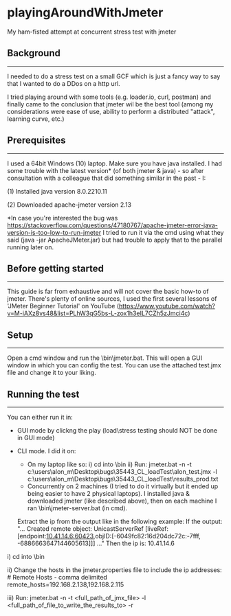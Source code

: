 # playingAroundWithJmeter
My ham-fisted attempt at concurrent stress test with jmeter

## Background
----------
I needed to do a stress test on a small GCF which is just a fancy way to say that I wanted to do a DDos on a http url.

I tried playing around with some tools (e.g. loader.io, curl, postman) and finally came to the conclusion that jmeter wil be the best tool (among my considerations were ease of use, ability to perform a distributed "attack", learning curve, etc.)

## Prerequisites
-------------
I used a 64bit Windows (10) laptop.
Make sure you have java installed. I had some trouble with the latest version* (of both jmeter & java) - so after consultation with a colleague that did something similar in the past - I:

(1) Installed java version 8.0.2210.11

(2) Downloaded apache-jmeter version 2.13 

\*In case you're interested the bug was https://stackoverflow.com/questions/47180767/apache-jmeter-error-java-version-is-too-low-to-run-jmeter
I tried to run it via the cmd using what they said (java -jar ApacheJMeter.jar) but had trouble to apply that to the parallel running later on.

## Before getting started
----------------------
This guide is far from exhaustive and will not cover the basic how-to of jmeter. There's plenty of online sources, I used the first several lessons of 'JMeter Beginner Tutorial' on YouTube (https://www.youtube.com/watch?v=M-iAXz8vs48&list=PLhW3qG5bs-L-zox1h3eIL7CZh5zJmci4c)

## Setup
-----
Open a cmd window and run the <jmeterHomeDir>\bin\jmeter.bat. This will open a GUI window in which you can config the test. You can use the attached test.jmx file and change it to your liking.

## Running the test
----------------
You can either run it in:
 - GUI mode by clickng the play (load\stress testing should NOT be done in GUI mode)
 - CLI mode. I did it on:
	 - On my laptop like so: 
	 i)  cd into <jmeterHomeDir>\bin
	 ii) Run: jmeter.bat -n -t c:\users\alon_m\Desktop\bugs\35443_CL_loadTest\alon_test.jmx -l c:\users\alon_m\Desktop\bugs\35443_CL_loadTest\results_prod.txt 
	 - Concurrently on 2 machines (I tried to do it virtually but it ended up being easier to have 2 physical laptops). I installed java & downloaded jmeter (like described above), then on each machine I ran
	 <jmeterHomeDir>\bin\jmeter-server.bat (in cmd).
     
     Extract the ip from the output like in the following example:
		If the output: "... Created remote object: UnicastServerRef [liveRef: [endpoint:[10.41.14.6:60423](local),objID:[-6049fc82:16d204dc72c:-7fff, -6886663647144605613]]]  ..."
		Then the ip is: 10.41.14.6
	
  i)   cd into <jmeterHomeDir>\bin
	
  ii)  Change the hosts in the jmeter.properties file to include the ip addresses: 
		 \# Remote Hosts - comma delimited
		 remote_hosts=192.168.2.138,192.168.2.115
	
  iii) Run: jmeter.bat -n -t <full_path_of_jmx_file> -l <full_path_of_file_to_write_the_results_to> -r

